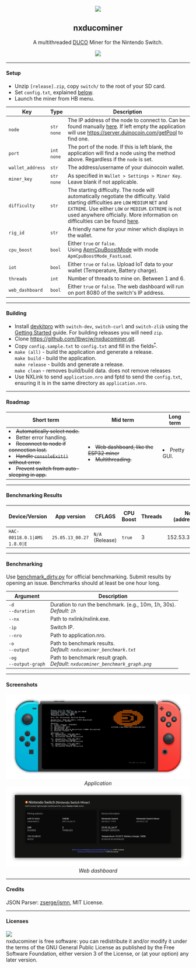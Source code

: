 <p align="center">
<img width="15%" src="assets/Switch_Miner.png">
</p>
    <h2 align="center">nxducominer</h2>
<p align="center">
    A multithreaded <a href='https://duinocoin.com'>DUCO</a> Miner for the Nintendo Switch.
</p>
<p align="center">
    <img src="https://github.com/tbwcjw/nxducominer/actions/workflows/c.yml/badge.svg?event=push">
</p>
<hr>
<h4>Setup</h4>
<ul>
    <li>Unzip <code>[release].zip</code>, copy <code>switch/</code> to the root of your SD card.</li>
    <li>Set <code>config.txt</code>, explained <a href='#config'>below</a>.
    <li>Launch the miner from HB menu.</li>
</ul>
<table id="config">
    <thead>
        <tr>
            <th>Key</th>
            <th>Type</th>
            <th>Description</th>
        </tr>
    </thead>
    <tbody>
        <tr>
            <td><code>node</code></td>
            <td><code>str</code><br><code>none</code></td>
            <td>The IP address of the node to connect to. Can be found manually <a href='https://server.duinocoin.com/getPool'>here</a>. If left empty the application will use <a href='https://server.duinocoin.com/getPool'>https://server.duinocoin.com/getPool</a> to find one.
        </tr>
        <tr>
            <td><code>port</code></td>
            <td><code>int</code><br><code>none</code></td>
            <td>The port of the node. If this is left blank, the application will find a node using the method above. Regardless if the <code>node</code> is set.</td>
        </tr>
        <tr>
            <td><code>wallet_address</code></td>
            <td><code>str</code></td>
            <td>The address/username of your duinocoin wallet.
        </tr>
        <tr>
            <td><code>miner_key</code></td>
            <td><code>str</code><br><code>none</code></td>
            <td>As specified in <code>Wallet > Settings > Miner Key</code>. Leave blank if not applicable.</td>
        </tr>
        <tr>
            <td><code>difficulty</code></td>
            <td><code>str</code></td>
            <td>The starting difficulty. The node will automatically negotiate the difficulty. Valid starting difficulties are <code>LOW</code> <code>MEDIUM</code> <code>NET</code> and <code>EXTREME</code>. Use either <code>LOW</code> or <code>MEDIUM</code>. <CODE>EXTREME</code> is not used anywhere officially. More information on difficulties can be found <a href='https://github.com/revoxhere/duino-coin/tree/useful-tools?tab=readme-ov-file#duco-s1-mining'>here</a>.</td> 
        </tr>
        <tr>
            <td><code>rig_id</code></td>
            <td><code>str</code></td>
            <td>A friendly name for your miner which displays in the wallet.</td>
        </tr>
        <tr>
            <td><code>cpu_boost</code></td>
            <td><code>bool</bool></td>
            <td>Either <code>true</code> or <code>false</code>.<Br>Using <a href='https://switchbrew.github.io/libnx/apm_8h.html#a5690c3a786c3bee6ef93f5db5354e080'>ApmCpuBoostMode</a> with mode <code>ApmCpuBoostMode_FastLoad</code>.</td>
        </tr>
        <tr>
            <td><code>iot</code></td>
            <td><code>bool</code><br></td>
            <td>Either <code>true</code> or <code>false</code>. Upload IoT data to your wallet (Temperature, Battery charge).</td>
        </tr>
        <tr>
            <td><code>threads</code></td>
            <td><code>int</code><br></td>
            <td>Number of threads to mine on. Between 1 and 6.</td>
        </tr>
        <tr>
            <td><code>web_dashboard</code></td>
            <td><code>bool</code><br></td>
            <td>Either <code>true</code> or <code>false</code>. The web dashboard will run on port 8080 of the switch's IP address.</td>
        </tr>
    </tbody>
</table>
<hr>
<h4>Building</h4>
<ul>
    <li>Install <a href='https://devkitpro.org'>devkitpro</a> with <code>switch-dev</code>, <code>switch-curl</code> and <code>switch-zlib</code> using the <a href='https://devkitpro.org/wiki/Getting_Started'>Getting Started</a> guide. For building releases you will need <code>zip</code>.
    <li>Clone <a href='https://github.com/tbwcjw/nxducominer.git'>https://github.com/tbwcjw/nxducominer.git</a>.
    <li>Copy <code>config.sample.txt</code> to <code>config.txt</code> and fill in the fields<sup><a href='#config'>*</a></sup>.
    <li>
        <code>make (all)</code> - build the application and generate a release.
        <br>
        <code>make build</code> - build the application.
        <br>
        <code>make release</code> - builds and generate a release.
        <br>
        <code>make clean</code> - removes build/build data. does not remove releases
    </li>
    <li>Use NXLink to send <code>application.nro</code> and fptd to send the <code>config.txt</code>, ensuring it is in the same directory as <code>application.nro</code>.</li>
</ul>
<hr>
<h4>Roadmap</h4>
<table>
    <thead>
        <tr>
            <th>Short term</th>
            <th>Mid term</th>
            <th>Long term</th>
        </tr>
    </thead>
    <tbody>
        <tr>
            <td>
                <li><s>Automatically select node.</s></li>
                <li>Better error handling.</li>
                <li><s>Reconnect to node if connection lost.</s></li>
                <li><s>Handle <code>consoleExit()</code> without error.</s></li>
                <li><s>Prevent switch from auto-sleeping in app.</s></li>
            </td>
            <td>
                <li><s>Web dashboard, like the ESP32 miner</s></li>
                <li><s>Multithreading.</s></li>
            </td>
            <td>
                <li>Pretty GUI.</li>
            </td>
        </tr>
    </tbody>
</table>
<hr>
<h4>Benchmarking Results</h4>
<table>
    <thead>
        <tr>
            <th>Device/Version</th>
            <th>App version</th>
            <th>CFLAGS</th>
            <th>CPU Boost</th>
            <th>Threads</th>
            <th>Node (address:port)</th>
            <th>Shares /1hr</th>
            <th>Avg. Hashrate (estimated)</th>
        </tr>
    </thead>
    <tbody>
        <tr>
            <td><code>HAC-001</code><code>18.0.1|AMS 1.8.0|E</code></td>
            <td><code>25.05.13_00.27</code></td>
            <td><code>N/A</code> (Release)</td>
            <td><code>true</code></td>
            <td>3</td>
            <td>152.53.38.31:7070</td>
            <td>1212</td>
            <td>583.24 kH/s</td>
        </tr>
    </tbody>
</table>
<hr>
<h4>Benchmarking</h4>
Use <a href='https://github.com/tbwcjw/nxducominer/blob/main/tools/benchmark_dirty.py'>benchmark_dirty.py</a> for official benchmarking. Submit results by opening an issue. Benchmarks should at least be one hour long.
<table>
    <thead>
        <tr>
            <th>Argument</th>
            <th>Description</th>
        </tr>
    </thead>
    <tbody>
        <tr>
            <td><code>-d</code><br><code>--duration</code></td>
            <td>Duration to run the benchmark. (e.g., 10m, 1h, 30s).
            <br>
            <i>Default: <code>1h</code></i></td>
        </tr>
        <tr>
            <td><code>--nx</code></td>
            <td>Path to nxlink/nxlink.exe.</td>
        </tr>
        <tr>
            <td><code>-ip</code></td>
            <td>Switch IP.</td>
        </tr>
        <tr>
            <td><code>--nro</code></td>
            <td>Path to application.nro.</td>
        </tr>
        <tr>
            <td><code>-o</code><br><code>--output</code></td>
            <td>Path to benchmark results.
            <br>
            <i>Default: <code>nxducominer_benchmark.txt</code></i></<td>
        </tr>
        <tr>
            <td><code>-og</code><br><code>--output-graph</code></td>
            <td>Path to benchmark result graph.
            <br>
            <i>Default: <code>nxducominer_benchmark_graph.png</code></i></td>
        </tr>
    </tbody>
</table>

<hr>
<h4>Screenshots</h4>
<p align="center">
<img src="assets/nxducominer_screenshot_multithreaded.png"><br>
<i>Application</i>
<img src="assets/nxducominer_screenshot_dashboard.png"><br>
<i>Web dashboard</i>
</p>
<hr>
<h4>Credits</h4>
JSON Parser: <a href='https://github.com/zserge/jsmn'>zserge/jsmn</a>, MIT License.
<hr>
<h4>Licenses</h4>
<a href='https://www.gnu.org/licenses/gpl-3.0.en.html'><img src='https://camo.githubusercontent.com/7710eaa5373ee99658cc5c6e389bb88119903cbf92422f24c1e92cd957793e8c/68747470733a2f2f7777772e676e752e6f72672f67726170686963732f67706c76332d3132377835312e706e67'></a><br>
nxducominer is free software: you can redistribute it and/or modify it under the terms of the GNU General Public License as published by the Free Software Foundation, either version 3 of the License, or (at your option) any later version.